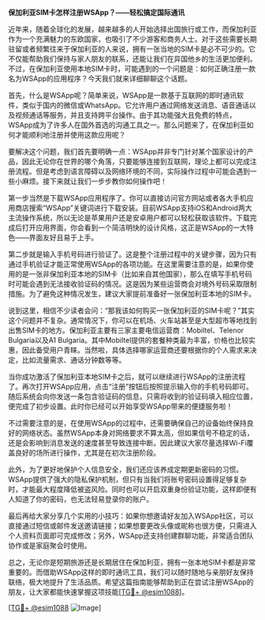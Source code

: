 **保加利亚SIM卡怎样注册WSApp？——轻松搞定国际通讯**

近年来，随着全球化的发展，越来越多的人开始选择出国旅行或工作，而保加利亚作为一个充满魅力的东欧国家，也吸引了不少游客和商务人士。对于这些需要长期驻留或者频繁往来于保加利亚的人来说，拥有一张当地的SIM卡是必不可少的。它不仅能帮助我们保持与家人朋友的联系，还能让我们在异国他乡的生活更加便利。不过，在保加利亚使用本地SIM卡时，可能遇到的一个问题是：如何正确注册一款名为WSApp的应用程序？今天我们就来详细聊聊这个话题。

首先，什么是WSApp呢？简单来说，WSApp是一款基于互联网的即时通讯软件，类似于国内的微信或WhatsApp。它允许用户通过网络发送消息、语音通话以及视频通话等服务，并且支持跨平台操作。由于其功能强大且免费的特点，WSApp成为了许多人在国外首选的沟通工具之一。那么问题来了，在保加利亚如何才能顺利地注册并使用这款应用呢？

要解决这个问题，我们首先要明确一点：WSApp并非专门针对某个国家设计的产品，因此无论你在世界的哪个角落，只要能够连接到互联网，理论上都可以完成注册流程。但是考虑到语言障碍以及网络环境的不同，实际操作过程中可能会遇到一些小麻烦。接下来就让我们一步步教你如何操作吧！

第一步当然是下载WSApp应用程序了。你可以直接访问官方网站或者各大手机应用商店搜索“WSApp”关键词进行下载安装。目前WSApp支持iOS和Android两大主流操作系统，所以无论是苹果用户还是安卓用户都可以轻松获取该软件。下载完成后打开应用界面，你会看到一个简洁明快的设计风格，这正是WSApp的一大特色——界面友好且易于上手。

第二步就是输入手机号码进行验证了。这是整个注册过程中的关键步骤，因为只有通过手机验证才能正常使用WSApp的各项功能。在这里需要注意的是，如果你使用的是一张非保加利亚本地的SIM卡（比如来自其他国家），那么在填写手机号码时可能会遇到无法接收验证码的情况。这是因为某些运营商会对境外号码采取限制措施。为了避免这种情况发生，建议大家提前准备好一张保加利亚本地的SIM卡。

说到这里，相信不少读者会问：“那我该如何购买一张保加利亚的SIM卡呢？”其实这个问题并不复杂。通常情况下，你可以在机场、火车站甚至是大型超市等地找到出售SIM卡的地方。保加利亚主要有三家主要电信运营商：Mobiltel、Telenor Bulgaria以及A1 Bulgaria。其中Mobiltel提供的套餐种类最为丰富，价格也比较实惠，因此备受用户青睐。当然啦，具体选择哪家运营商还要根据你的个人需求来决定，比如流量需求、通话分钟数等等。

当你成功激活了保加利亚本地SIM卡之后，就可以继续进行WSApp的注册流程了。再次打开WSApp应用，点击“注册”按钮后按照提示输入你的手机号码即可。随后系统会向你发送一条包含验证码的信息，只需将收到的验证码填入相应位置，便完成了初步设置。此时你已经可以开始享受WSApp带来的便捷服务啦！

不过需要注意的是，在使用WSApp的过程中，还需要确保自己的设备始终保持良好的网络状态。虽然WSApp本身对网络要求不算太高，但如果信号不稳定的话，还是会影响到消息发送的速度甚至导致连接中断。因此建议大家尽量选择Wi-Fi覆盖良好的场所进行操作，尤其是在初次注册阶段。

此外，为了更好地保护个人信息安全，我们还应该养成定期更新密码的习惯。WSApp提供了强大的隐私保护机制，但只有当我们将账号密码设置得足够复杂时，才能最大程度降低被盗风险。同时也可以开启双重身份验证功能，这样即便有人知道了你的密码，也无法轻易登录你的账户。

最后再给大家分享几个实用的小技巧：如果你想邀请好友加入WSApp社区，可以直接通过短信或邮件发送邀请链接；如果想要更改头像或昵称也很方便，只需进入个人资料页面即可完成修改；另外，WSApp还支持创建群聊功能，非常适合团队协作或是家庭聚会时使用。

总之，无论你是短期旅游还是长期居住在保加利亚，拥有一张本地SIM卡都是非常重要的。而借助WSApp这样的即时通讯工具，我们可以随时随地与亲朋好友保持联络，极大地提升了生活品质。希望这篇指南能够帮助到正在尝试注册WSApp的朋友，让大家都能快速掌握这项技能[[TG💪+ @esim1088](https://t.me/s/esim1088)]。

[[TG💪+ @esim1088](https://t.me/s/esim1088) ![Image](https://i.postimg.cc/4NQfJmqS/Snipaste-2025-05-13-00-14-12.png)]